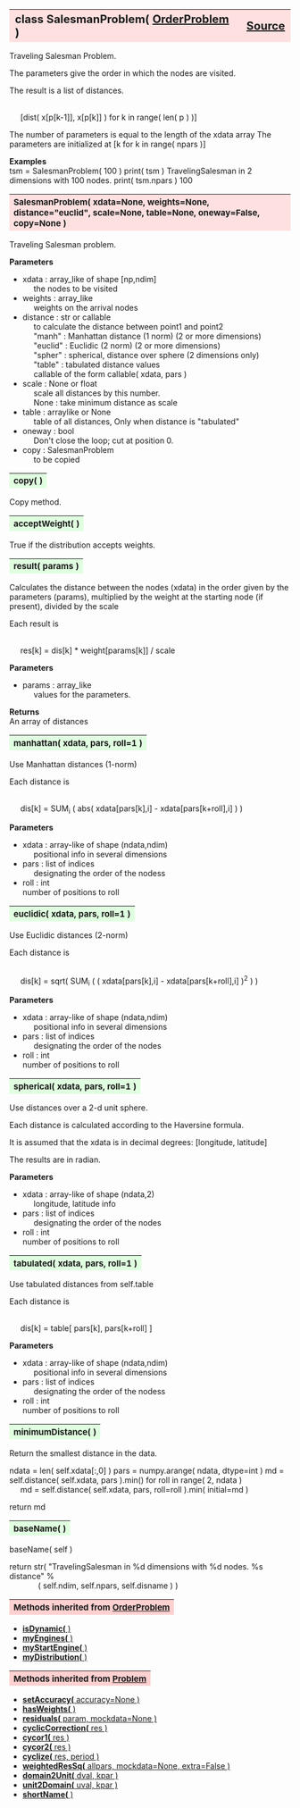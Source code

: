 ---
---
<br><br>

<a name="SalesmanProblem"></a>
<table><thead style="background-color:#FFE0E0; width:100%; font-size:20px"><tr><th style="text-align:left">
<strong>class SalesmanProblem(</strong> <a href="./OrderProblem.html">OrderProblem</a> )</th><th style="text-align:right"><a href=https://github.com/dokester/BayesicFitting/blob/master/BayesicFitting/source/SalesmanProblem.py target=_blank>Source</a></th></tr></thead></table>
<p>

Traveling Salesman Problem.

The parameters give the order in which the nodes are visited.

The result is a list of distances.

<br>&nbsp;&nbsp;&nbsp;&nbsp; [dist( x[p[k-1]], x[p[k]] ) for k in range( len( p ) )]<br>

The number of parameters is equal to the length of the xdata array
The parameters are initialized at [k for k in range( npars )]

<b>Examples</b><br>
    tsm = SalesmanProblem( 100 )
    print( tsm )
    TravelingSalesman in 2 dimensions with 100 nodes.
    print( tsm.npars )
    100



<a name="SalesmanProblem"></a>
<table><thead style="background-color:#FFE0E0; width:100%; font-size:15px"><tr><th style="text-align:left">
<strong>SalesmanProblem(</strong> xdata=None, weights=None, distance="euclid", scale=None, table=None,
 oneway=False, copy=None )
</th></tr></thead></table>
<p>

Traveling Salesman problem.


<b>Parameters</b><br>
* xdata  :  array_like of shape [np,ndim]<br>
&nbsp;&nbsp;&nbsp;&nbsp; the nodes to be visited<br>
* weights  :  array_like<br>
&nbsp;&nbsp;&nbsp;&nbsp; weights on the arrival nodes<br>
* distance  :  str or callable<br>
&nbsp;&nbsp;&nbsp;&nbsp; to calculate the distance between point1 and point2<br>
&nbsp;&nbsp;&nbsp;&nbsp; "manh"   : Manhattan distance (1 norm) (2 or more dimensions)<br>
&nbsp;&nbsp;&nbsp;&nbsp; "euclid" : Euclidic (2 norm) (2 or more dimensions) <br>
&nbsp;&nbsp;&nbsp;&nbsp; "spher"  : spherical, distance over sphere (2 dimensions only) <br>
&nbsp;&nbsp;&nbsp;&nbsp; "table"  : tabulated distance values<br>
&nbsp;&nbsp;&nbsp;&nbsp; callable of the form callable( xdata, pars )<br>
* scale  :  None or float<br>
&nbsp;&nbsp;&nbsp;&nbsp; scale all distances by this number.<br>
&nbsp;&nbsp;&nbsp;&nbsp; None : take minimum distance as scale<br>
* table  :  arraylike or None<br>
&nbsp;&nbsp;&nbsp;&nbsp; table of all distances, Only when distance is "tabulated"<br>
* oneway  :  bool<br>
&nbsp;&nbsp;&nbsp;&nbsp; Don't close the loop; cut at position 0.<br>
* copy  :  SalesmanProblem<br>
&nbsp;&nbsp;&nbsp;&nbsp; to be copied<br>


<a name="copy"></a>
<table><thead style="background-color:#E0FFE0; width:100%; font-size:15px"><tr><th style="text-align:left">
<strong>copy(</strong> )
</th></tr></thead></table>
<p>
Copy method. 

<a name="acceptWeight"></a>
<table><thead style="background-color:#E0FFE0; width:100%; font-size:15px"><tr><th style="text-align:left">
<strong>acceptWeight(</strong> )
</th></tr></thead></table>
<p>

True if the distribution accepts weights.


<a name="result"></a>
<table><thead style="background-color:#E0FFE0; width:100%; font-size:15px"><tr><th style="text-align:left">
<strong>result(</strong> params )
</th></tr></thead></table>
<p>

Calculates the distance between the nodes (xdata) in the order
given by the parameters (params), multiplied by the weight at the 
starting node (if present), divided by the scale

Each result is 

<br>&nbsp;&nbsp;&nbsp;&nbsp; res[k] = dis[k] * weight[params[k]] / scale<br>

<b>Parameters</b><br>
* params  :  array_like<br>
&nbsp;&nbsp;&nbsp;&nbsp; values for the parameters.<br>

<b>Returns</b><br>
An array of distances


<a name="manhattan"></a>
<table><thead style="background-color:#E0FFE0; width:100%; font-size:15px"><tr><th style="text-align:left">
<strong>manhattan(</strong> xdata, pars, roll=1 ) 
</th></tr></thead></table>
<p>

Use Manhattan distances (1-norm)

Each distance is 

<br>&nbsp;&nbsp;&nbsp;&nbsp; dis[k] = SUM<sub>i</sub> ( abs( xdata[pars[k],i] - xdata[pars[k+roll],i] ) )<br>

<b>Parameters</b><br>
* xdata  :  array-like of shape (ndata,ndim) <br>
&nbsp;&nbsp;&nbsp;&nbsp; positional info in several dimensions<br>
* pars  :  list of indices<br>
&nbsp;&nbsp;&nbsp;&nbsp; designating the order of the nodess<br>
* roll  :  int<br>
    number of positions to roll 

<a name="euclidic"></a>
<table><thead style="background-color:#E0FFE0; width:100%; font-size:15px"><tr><th style="text-align:left">
<strong>euclidic(</strong> xdata, pars, roll=1 ) 
</th></tr></thead></table>
<p>

Use Euclidic distances (2-norm)

Each distance is 

<br>&nbsp;&nbsp;&nbsp;&nbsp; dis[k] = sqrt( SUM<sub>i</sub> ( ( xdata[pars[k],i] - xdata[pars[k+roll],i] )<sup>2</sup> ) )<br>

<b>Parameters</b><br>
* xdata  :  array-like of shape (ndata,ndim) <br>
&nbsp;&nbsp;&nbsp;&nbsp; positional info in several dimensions<br>
* pars  :  list of indices<br>
&nbsp;&nbsp;&nbsp;&nbsp; designating the order of the nodes<br>
* roll  :  int<br>
    number of positions to roll 

<a name="spherical"></a>
<table><thead style="background-color:#E0FFE0; width:100%; font-size:15px"><tr><th style="text-align:left">
<strong>spherical(</strong> xdata, pars, roll=1 ) 
</th></tr></thead></table>
<p>

Use distances over a 2-d unit sphere.

Each distance is calculated according to the Haversine formula.

It is assumed that the xdata is in decimal degrees: [longitude, latitude]

The results are in radian.

<b>Parameters</b><br>
* xdata  :  array-like of shape (ndata,2) <br>
&nbsp;&nbsp;&nbsp;&nbsp; longitude, latitude info<br>
* pars  :  list of indices<br>
&nbsp;&nbsp;&nbsp;&nbsp; designating the order of the nodes<br>
* roll  :  int<br>
    number of positions to roll 

<a name="tabulated"></a>
<table><thead style="background-color:#E0FFE0; width:100%; font-size:15px"><tr><th style="text-align:left">
<strong>tabulated(</strong> xdata, pars, roll=1 ) 
</th></tr></thead></table>
<p>

Use tabulated distances from self.table

Each distance is 

<br>&nbsp;&nbsp;&nbsp;&nbsp; dis[k] = table[ pars[k], pars[k+roll] ]<br>

<b>Parameters</b><br>
* xdata  :  array-like of shape (ndata,ndim) <br>
&nbsp;&nbsp;&nbsp;&nbsp; positional info in several dimensions<br>
* pars  :  list of indices<br>
&nbsp;&nbsp;&nbsp;&nbsp; designating the order of the nodess<br>
* roll  :  int<br>
    number of positions to roll 

<a name="minimumDistance"></a>
<table><thead style="background-color:#E0FFE0; width:100%; font-size:15px"><tr><th style="text-align:left">
<strong>minimumDistance(</strong> ) 
</th></tr></thead></table>
<p>

Return the smallest distance in the data.



ndata = len( self.xdata[:,0] )
pars = numpy.arange( ndata, dtype=int )
md = self.distance( self.xdata, pars ).min()
for roll in range( 2, ndata ) 
<br>&nbsp;&nbsp;&nbsp;&nbsp; md = self.distance( self.xdata, pars, roll=roll ).min( initial=md )<br>

return md

<a name="baseName"></a>
<table><thead style="background-color:#E0FFE0; width:100%; font-size:15px"><tr><th style="text-align:left">
<strong>baseName(</strong> )
</th></tr></thead></table>
<p>
baseName( self )


return str( "TravelingSalesman in %d dimensions with %d nodes. %s distance" %
<br>&nbsp;&nbsp;&nbsp;&nbsp;&nbsp;&nbsp;&nbsp;&nbsp;&nbsp;&nbsp;&nbsp;&nbsp; ( self.ndim, self.npars, self.disname ) )<br>



<table><thead style="background-color:#FFD0D0; width:100%; font-size:15px"><tr><th style="text-align:left">
<strong>Methods inherited from</strong> <a href="./OrderProblem.html">OrderProblem</a></th></tr></thead></table>


* [<strong>isDynamic(</strong> ) ](./OrderProblem.md#isDynamic)
* [<strong>myEngines(</strong> ) ](./OrderProblem.md#myEngines)
* [<strong>myStartEngine(</strong> ) ](./OrderProblem.md#myStartEngine)
* [<strong>myDistribution(</strong> ) ](./OrderProblem.md#myDistribution)


<table><thead style="background-color:#FFD0D0; width:100%; font-size:15px"><tr><th style="text-align:left">
<strong>Methods inherited from</strong> <a href="./Problem.html">Problem</a></th></tr></thead></table>


* [<strong>setAccuracy(</strong> accuracy=None ) ](./Problem.md#setAccuracy)
* [<strong>hasWeights(</strong> )](./Problem.md#hasWeights)
* [<strong>residuals(</strong> param, mockdata=None ) ](./Problem.md#residuals)
* [<strong>cyclicCorrection(</strong> res )](./Problem.md#cyclicCorrection)
* [<strong>cycor1(</strong> res )](./Problem.md#cycor1)
* [<strong>cycor2(</strong> res )](./Problem.md#cycor2)
* [<strong>cyclize(</strong> res, period ) ](./Problem.md#cyclize)
* [<strong>weightedResSq(</strong> allpars, mockdata=None, extra=False ) ](./Problem.md#weightedResSq)
* [<strong>domain2Unit(</strong> dval, kpar ) ](./Problem.md#domain2Unit)
* [<strong>unit2Domain(</strong> uval, kpar ) ](./Problem.md#unit2Domain)
* [<strong>shortName(</strong> ) ](./Problem.md#shortName)
